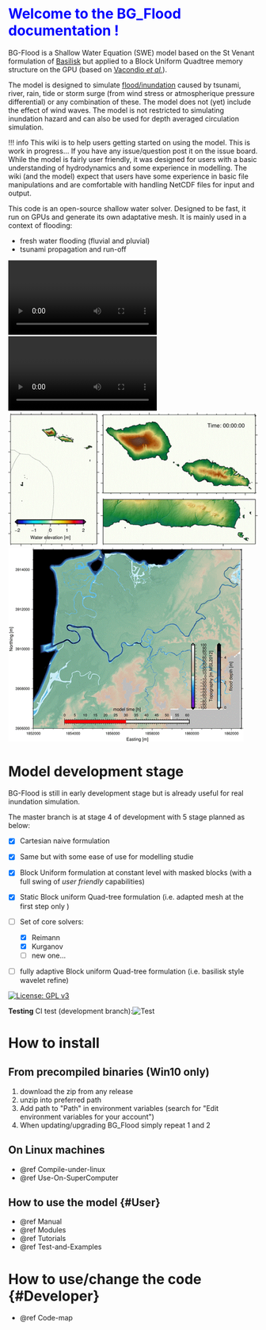


# <span style="color: blue;">Welcome to the BG_Flood documentation !</span>
BG-Flood is a Shallow Water Equation (SWE) model based on the St Venant formulation of [Basilisk](http://basilisk.fr/) but applied to a Block Uniform Quadtree memory structure on the GPU (based on [Vacondio _et al._](https://dl.acm.org/citation.cfm?id=3031292)).

The model is designed to simulate [flood/inundation](https://english.stackexchange.com/questions/131195/difference-between-flooding-and-inundation) caused by tsunami, river, rain, tide or storm surge (from wind stress or atmospherique pressure differential) or any combination of these. The model does not (yet) include the effect of wind waves. The model is not restricted to simulating inundation hazard and can also be used for depth averaged circulation simulation. 

!!! info 
    This wiki is to help users getting started on using the model. 
    This is work in progress...
    If you have any issue/question post it on the issue board. While the model is fairly user friendly, it was designed for users with a basic understanding of hydrodynamics and some experience in modelling. The wiki (and the model) expect that users have some experience in basic file manipulations and are comfortable with handling NetCDF files for input and output.


This code is an open-source shallow water solver. Designed to be fast, it run on GPUs and generate its own adaptative mesh. It is mainly used in a context of flooding:

- fresh water flooding (fluvial and pluvial)
- tsunami propagation and run-off

![type:video](./videos/Westport_flooding.mp4)
![type:video](./videos/Tsunami_AtmosphericP.mp4)
![Tsunami](./videos/Tsunami_multi-levels.gif)
![Nadi](./videos/Nadi_Flooding.gif)




# Model development stage
BG-Flood is still in early development stage but is already useful for real inundation simulation.       

The master branch is at stage 4 of development with 5 stage planned as below:

- [x] Cartesian naive formulation
- [x] Same but with some ease of use for modelling studie
- [x] Block Uniform formulation at constant level with masked blocks (with a full swing of _user friendly_ capabilities)
- [x] Static Block uniform Quad-tree formulation (i.e. adapted mesh at the first step only )
- [ ] Set of core solvers:
    * [x] Reimann
    * [x] Kurganov
    * [ ] new one...
- [ ] fully adaptive Block uniform Quad-tree formulation  (i.e. basilisk style wavelet refine)


[![License: GPL v3](https://img.shields.io/badge/License-GPL%20v3-brightgreen.svg)](https://www.gnu.org/licenses/gpl-3.0)
<!--[![Codacy Badge](https://api.codacy.com/project/badge/Grade/8d871cf493e94a6eb474eaa30f573583)](https://www.codacy.com/project/CyprienBosserelle/Basil_Cart_StV/dashboard?utm_source=github.com&amp;utm_medium=referral&amp;utm_content=CyprienBosserelle/Basil_Cart_StV&amp;utm_campaign=Badge_Grade_Dashboard)
[![Documentation](https://img.shields.io/badge/doc-Doxygen-blue)](https://cyprienbosserelle.github.io/BG_Flood/)-->


**Testing**
CI test (development branch):![Test](https://github.com/CyprienBosserelle/BG_Flood/actions/workflows//main.yml/badge.svg?branch=development) 




# How to install

## From precompiled binaries (Win10 only)
1. download the zip from any release
2. unzip into preferred path
3. Add path to "Path" in environment variables (search for "Edit environment variables for your account")
4. When updating/upgrading BG_Flood simply repeat 1 and 2

## On Linux machines

* @ref Compile-under-linux
* @ref Use-On-SuperComputer



## How to use the model {#User}

* @ref Manual
* @ref Modules
* @ref Tutorials 
* @ref Test-and-Examples 


# How to use/change the code {#Developer}
* @ref Code-map

